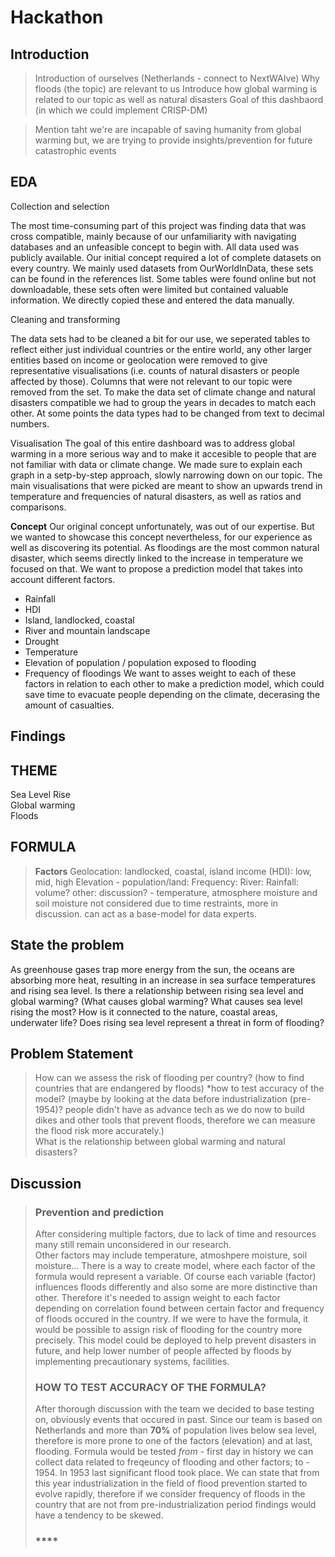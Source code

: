 # **Hackathon**

## **Introduction**
> Introduction of ourselves (Netherlands - connect to NextWAIve)
> Why floods (the topic) are relevant to us
> Introduce how global warming is related to our topic as well as natural disasters
> Goal of this dashbaord (in which we could implement CRISP-DM)

> Mention taht we're are incapable of saving humanity from global warming but, we are trying to provide insights/prevention for future catastrophic events


## **EDA**
Collection and selection

The most time-consuming part of this project was finding data that was cross compatible, mainly because of our unfamiliarity with navigating databases and an unfeasible concept to begin with. All data used was publicly available. Our initial concept required a lot of complete datasets on every country. We mainly used datasets from OurWorldInData, these sets can be found in the references list. Some tables were found online but not downloadable, these sets often were limited but contained valuable information. We directly copied these and entered the data manually.



Cleaning and transforming

The data sets had to be cleaned a bit for our use, we seperated tables to reflect either just individual countries or the entire world, any other larger entities based on income or geolocation were removed to give representative visualisations (i.e. counts of natural disasters or people affected by those). Columns that were not relevant to our topic were removed from the set. To make the data set of climate change and natural disasters compatible we had to group the years in decades to match each other. At some points the data types had to be changed from text to decimal numbers.


Visualisation
The goal of this entire dashboard was to address global warming in a more serious way and to make it accesible to people that are not familiar with data or climate change. We made sure to explain each graph in a setp-by-step approach, slowly narrowing down on our topic. The main visualisations that were picked are meant to show an upwards trend in temperature and frequencies of natural disasters, as well as ratios and comparisons.


**Concept**
Our original concept unfortunately, was out of our expertise. But we wanted to showcase this concept nevertheless, for our experience as well as discovering its potential. As floodings are the most common natural disaster, which seems directly linked to the increase in temperature we focused on that. We want to propose a prediction model that takes into account different factors.
* Rainfall
* HDI
* Island, landlocked, coastal
* River and mountain landscape
* Drought
* Temperature
* Elevation of population / population exposed to flooding
* Frequency of floodings
We want to asses weight to each of these factors in relation to each other to make a prediction model, which could save time to evacuate people depending on the climate, decerasing the amount of casualties.

## **Findings**



## **THEME**
Sea Level Rise  
Global warming  
Floods


## **FORMULA**
> **Factors**
> Geolocation: landlocked, coastal, island
> income (HDI): low, mid, high
> Elevation - population/land:
> Frequency: 
> River:
> Rainfall: volume?
> other: discussion? - temperature, atmosphere moisture and soil moisture not considered due to time restraints, more in discussion. can act as a base-model for data experts. 

## **State the problem**
As greenhouse gases trap more energy from the sun, the oceans are absorbing more heat, resulting in an increase in sea surface temperatures and rising sea level.
Is there a relationship between rising sea level and global warming? (What causes global warming? What causes sea level rising the most? How is it connected to the nature, coastal areas, underwater life? Does rising sea level represent a threat in form of flooding?

## **Problem Statement**
> How can we assess the risk of flooding per country? (how to find countries that are endangered by floods)
> *how to test accuracy of the model? (maybe by looking at the data before industrialization (pre-1954)? people didn't have as advance tech as we do now to build dikes and other tools that prevent floods, therefore we can measure the flood risk more accurately.)\
> What is the relationship between global warming and natural disasters?
> 
> 
##




## **Discussion**
> ### **Prevention and prediction**
> After considering multiple factors, due to lack of time and resources many still remain unconsidered in our research.\
> Other factors may include temperature, atmoshpere moisture, soil moisture...
> There is a way to create model, where each factor of the formula would represent a variable. Of course each variable (factor) influences floods differently and also some are more distinctive than other. Therefore it's needed to assign weight to each factor depending on correlation found between certain factor and frequency of floods occured in the country.
> If we were to have the formula, it would be possible to assign risk of flooding for the country more precisely. This model could be deployed to help prevent disasters in future, and help lower number of people affected by floods by implementing precautionary systems, facilities.
> ### **HOW TO TEST ACCURACY OF THE FORMULA?**
> After thorough discussion with the team we decided to base testing on, obviously events that occured in past. Since our team is based on Netherlands and more than **70%** of population lives below sea level, therefore is more prone to one of the factors (elevation) and at last, flooding. Formula would be tested _from_ - first day in history we can collect data related to freqeuncy of flooding and other factors; to - 1954. In 1953 last significant flood took place. We can state that from this year industrialization in the field of flood prevention started to evolve rapidly, therefore if we consider frequency of floods in the country that are not from pre-industrialization period findings would have a tendency to be skewed. 
> ### ****


